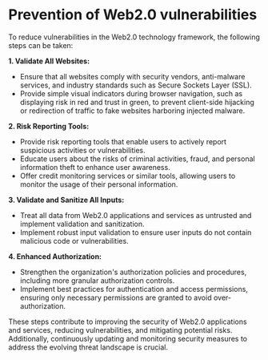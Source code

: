 # Prevention of Web2.0 vulnerabilities

To reduce vulnerabilities in the Web2.0 technology framework, the following steps can be taken:

**1. Validate All Websites:**

* Ensure that all websites comply with security vendors, anti-malware services, and industry standards such as Secure Sockets Layer (SSL).
* Provide simple visual indicators during browser navigation, such as displaying risk in red and trust in green, to prevent client-side hijacking or redirection of traffic to fake websites harboring injected malware.

**2. Risk Reporting Tools:**

* Provide risk reporting tools that enable users to actively report suspicious activities or vulnerabilities.
* Educate users about the risks of criminal activities, fraud, and personal information theft to enhance user awareness.
* Offer credit monitoring services or similar tools, allowing users to monitor the usage of their personal information.

**3. Validate and Sanitize All Inputs:**

* Treat all data from Web2.0 applications and services as untrusted and implement validation and sanitization.
* Implement robust input validation to ensure user inputs do not contain malicious code or vulnerabilities.

**4. Enhanced Authorization:**

* Strengthen the organization's authorization policies and procedures, including more granular authorization controls.
* Implement best practices for authentication and access permissions, ensuring only necessary permissions are granted to avoid over-authorization.

These steps contribute to improving the security of Web2.0 applications and services, reducing vulnerabilities, and mitigating potential risks. Additionally, continuously updating and monitoring security measures to address the evolving threat landscape is crucial.
